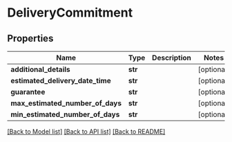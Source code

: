 # DeliveryCommitment

## Properties
Name | Type | Description | Notes
------------ | ------------- | ------------- | -------------
**additional_details** | **str** |  | [optional] 
**estimated_delivery_date_time** | **str** |  | [optional] 
**guarantee** | **str** |  | [optional] 
**max_estimated_number_of_days** | **str** |  | [optional] 
**min_estimated_number_of_days** | **str** |  | [optional] 

[[Back to Model list]](../README.md#documentation-for-models) [[Back to API list]](../README.md#documentation-for-api-endpoints) [[Back to README]](../README.md)


